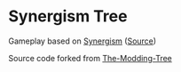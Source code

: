 # Synergism Tree

Gameplay based on [Synergism](https://pseudo-corp.github.io/SynergismOfficial/)
([Source](https://github.com/Pseudo-Corp/SynergismOfficial))

Source code forked from [The-Modding-Tree](https://github.com/Acamaeda/The-Modding-Tree)
